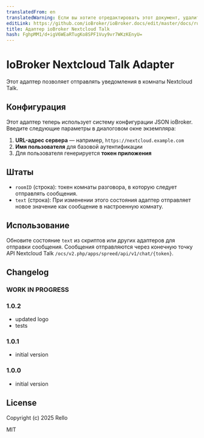 ```yaml
---
translatedFrom: en
translatedWarning: Если вы хотите отредактировать этот документ, удалите поле «translationFrom», в противном случае этот документ будет снова автоматически переведен
editLink: https://github.com/ioBroker/ioBroker.docs/edit/master/docs/ru/adapterref/iobroker.nextcloudtalk/README.md
title: Адаптер ioBroker Nextcloud Talk
hash: FghpMM1/d+igV6WEaRTugKo8SPF1Vuy9vr7WKzKEnyU=
---
```

# IoBroker Nextcloud Talk Adapter
Этот адаптер позволяет отправлять уведомления в комнаты Nextcloud Talk.

## Конфигурация
Этот адаптер теперь использует систему конфигурации JSON ioBroker. Введите следующие параметры в диалоговом окне экземпляра:

1. **URL-адрес сервера** — например, `https://nextcloud.example.com`
2. **Имя пользователя** для базовой аутентификации
3. Для пользователя генерируется **токен приложения**

## Штаты
- `roomID` (строка): токен комнаты разговора, в которую следует отправлять сообщения.
- `text` (строка): При изменении этого состояния адаптер отправляет новое значение как сообщение в настроенную комнату.

## Использование
Обновите состояние `text` из скриптов или других адаптеров для отправки сообщения.
Сообщения отправляются через конечную точку API Nextcloud Talk `/ocs/v2.php/apps/spreed/api/v1/chat/{token}`.

## Changelog

### **WORK IN PROGRESS**

### 1.0.2
* updated logo
* tests

### 1.0.1
* initial version

### 1.0.0
* initial version

## License

Copyright (c) 2025 Rello

MIT